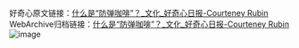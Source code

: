 好奇心原文链接：[什么是“防弹咖啡”？_文化_好奇心日报-Courteney Rubin](https://www.qdaily.com/articles/4379.html)
WebArchive归档链接：[什么是“防弹咖啡”？_文化_好奇心日报-Courteney Rubin](http://web.archive.org/web/20180312092637/http://www.qdaily.com:80/articles/4379.html)
![image](http://ww3.sinaimg.cn/large/007d5XDply1g3vg5my83sj30u04c8npd)